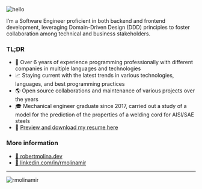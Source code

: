 ![hello](https://img.shields.io/badge/hello,-e63b6c?style=for-the-badge)

I’m a Software Engineer proficient in both backend and frontend development, leveraging Domain-Driven Design (DDD) principles to foster collaboration among technical and business stakeholders.

### TL;DR

- 💼 Over 6 years of experience programming professionally with different companies in multiple languages and technologies
- 📈 Staying current with the latest trends in various technologies, languages, and best programming practices
- 🌎 Open source collaborations and maintenance of various projects over the years
- 🎓 Mechanical engineer graduate since 2017, carried out a study of a model for the prediction of the properties of a welding cord for AISI/SAE steels
- 📄 [Preview and download my resume here](https://drive.google.com/file/d/15bEpE77LztNaNu2fn2wRtPsXeKzHSCu9/view)

### More information

- [🔗 robertmolina.dev](https://www.robertmolina.dev/)
- [🔗 linkedin.com/in/rmolinamir](https://www.linkedin.com/in/rmolinamir)

---

![rmolinamir](https://github-readme-stats.vercel.app/api?username=rmolinamir&show_icons=true&theme=github_dark)

